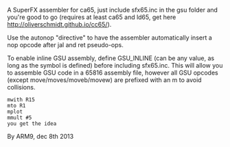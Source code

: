 
A SuperFX assembler for ca65, just include sfx65.inc in the gsu folder and you're good to go (requires at least ca65 and ld65, get here http://oliverschmidt.github.io/cc65/).

Use the autonop "directive" to have the assembler automatically insert a nop opcode after jal and ret pseudo-ops.

To enable inline GSU assembly, define GSU_INLINE (can be any value, as long as the symbol is defined) before including sfx65.inc.
This will allow you to assemble GSU code in a 65816 assembly file, however all GSU opcodes (except move/moves/moveb/movew) are prefixed with an m to avoid collisions.

	mwith R15
	mto R1
	mplot
	mmult #5
	you get the idea

By ARM9, dec 8th 2013
